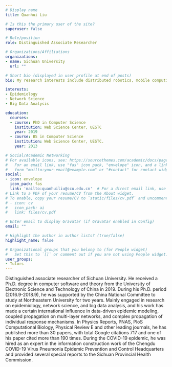 ```yaml
---
# Display name
title: Quanhui Liu

# Is this the primary user of the site?
superuser: false

# Role/position
role: Distinguished Associate Researcher

# Organizations/Affiliations
organizations:
- name: Sichuan University
  url: ""

# Short bio (displayed in user profile at end of posts)
bio: My research interests include distributed robotics, mobile computing and programmable matter.

interests:
- Epidemiology
- Network Science
- Big Data Analysis

education:
  courses:
  - course: PhD in Computer Science
    institution: Web Science Center, UESTC
    year: 2019
  - course: BS in Computer Science
    institution: Web Science Center, UESTC.
    year: 2013

# Social/Academic Networking
# For available icons, see: https://sourcethemes.com/academic/docs/page-builder/#icons
#   For an email link, use "fas" icon pack, "envelope" icon, and a link in the
#   form "mailto:your-email@example.com" or "#contact" for contact widget.
social:
- icon: envelope
  icon_pack: fas
  link: 'mailto:quanhuiliu@scu.edu.cn'  # For a direct email link, use "mailto:test@example.org".
# Link to a PDF of your resume/CV from the About widget.
# To enable, copy your resume/CV to `static/files/cv.pdf` and uncomment the lines below.
# - icon: cv
#   icon_pack: ai
#   link: files/cv.pdf

# Enter email to display Gravatar (if Gravatar enabled in Config)
email: ""

# Highlight the author in author lists? (true/false)
highlight_name: false

# Organizational groups that you belong to (for People widget)
#   Set this to `[]` or comment out if you are not using People widget.
user_groups:
- Tutors
---
```


Distinguished associate researcher of Sichuan University. He received a Ph.D. degree in computer software and theory from the University of Electronic Science and Technology of China in 2019. During his Ph.D. period (2016.9-2018.9), he was supported by the China National Committee to study at Northeastern University for two years. Mainly engaged in research on epidemiology, network science, and big data analysis, and his work has made a certain international influence in data-driven epidemic modeling, coupled propagation on multi-layer networks, and complex propagation of individual response mechanisms. In Physics Reports, PNAS, PloS Computational Biology, Physical Review E and other leading journals, he has published more than 30 papers, with total Google citations 717 and one of his paper cited more than 190 times. During the COVID-19 epidemic, he was hired as an expert in the information construction work of the Chengdu COVID-19 Virus Pneumonia Epidemic Prevention and Control Headquarters and provided several special reports to the Sichuan Provincial Health Commission.
